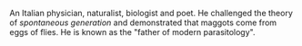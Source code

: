 An Italian physician, naturalist, biologist and poet. He challenged the theory of *spontaneous generation* and demonstrated that maggots come from eggs of flies. He is known as the "father of modern parasitology".
